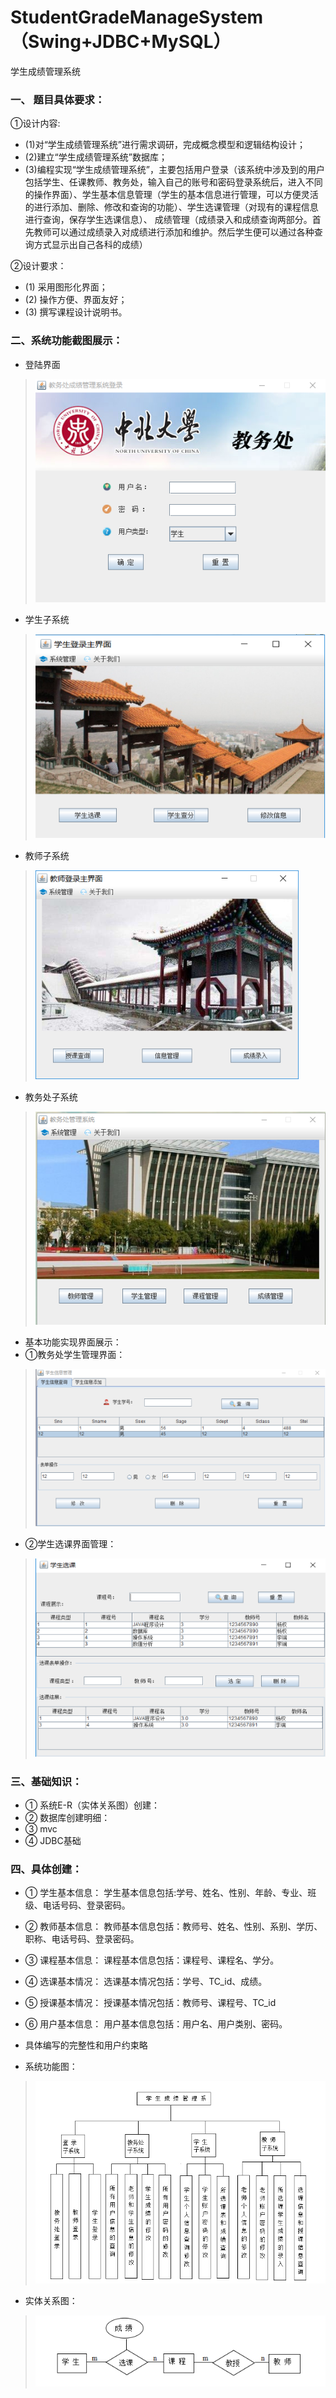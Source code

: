 # StudentGradeManageSystem（Swing+JDBC+MySQL）
学生成绩管理系统
### 一、 题目具体要求：
①设计内容:
* (1)对“学生成绩管理系统”进行需求调研，完成概念模型和逻辑结构设计；
* (2)建立“学生成绩管理系统”数据库；
* (3)编程实现“学生成绩管理系统”，主要包括用户登录（该系统中涉及到的用户包括学生、任课教师、教务处，输入自己的账号和密码登录系统后，进入不同的操作界面）、学生基本信息管理（学生的基本信息进行管理，可以方便灵活的进行添加、删除、修改和查询的功能）、学生选课管理（对现有的课程信息进行查询，保存学生选课信息）、 成绩管理（成绩录入和成绩查询两部分。首先教师可以通过成绩录入对成绩进行添加和维护。然后学生便可以通过各种查询方式显示出自己各科的成绩） 

②设计要求：
* (1) 采用图形化界面；
* (2) 操作方便、界面友好；
* (3) 撰写课程设计说明书。

### 二、系统功能截图展示：
* 登陆界面
>![学生成绩管理主界面](https://github.com/5454135620/ICON/blob/master/学生成绩管理系统主界面.png)
* 学生子系统
>![学生子系统主界面](https://github.com/5454135620/ICON/blob/master/%E5%AD%A6%E7%94%9F%E5%AD%90%E7%B3%BB%E7%BB%9F%E4%B8%BB%E7%95%8C%E9%9D%A2.png)
* 教师子系统
>![教师子系统界面](https://github.com/5454135620/ICON/blob/master/%E5%AD%A6%E7%94%9F%E7%AE%A1%E7%90%86%E5%AD%90%E7%B3%BB%E7%BB%9F%E4%B8%BB%E7%95%8C%E9%9D%A2.png)
* 教务处子系统
>![教务处子界面](https://github.com/5454135620/ICON/blob/master/%E6%95%99%E5%8A%A1%E5%A4%84%E4%B8%BB%E7%95%8C%E9%9D%A2.png )
* 基本功能实现界面展示：
* ①教务处学生管理界面：
>![教务处学生管理](https://github.com/5454135620/ICON/blob/master/%E6%95%99%E5%8A%A1%E5%A4%84%E5%AD%A6%E7%94%9F%E7%AE%A1%E7%90%86.png)
* ②学生选课界面管理：
>![学生选课界面管理](https://github.com/5454135620/ICON/blob/master/%E5%AD%A6%E7%94%9F%E9%80%89%E8%AF%BE%E7%AE%A1%E7%90%86.png )


### 三、基础知识：
* ① 系统E-R（实体关系图）创建：
* ② 数据库创建明细：
* ③ mvc
* ④ JDBC基础

### 四、具体创建：
*   ① 学生基本信息：
学生基本信息包括:学号、姓名、性别、年龄、专业、班级、电话号码、登录密码。  
*   ② 教师基本信息：
教师基本信息包括：教师号、姓名、性别、系别、学历、职称、电话号码、登录密码。
*   ③ 课程基本信息：
课程基本信息包括：课程号、课程名、学分。
*   ④ 选课基本情况：
选课基本情况包括：学号、TC_id、成绩。
*   ⑤ 授课基本情况：
授课基本情况包括：教师号、课程号、TC_id
*   ⑥ 用户基本信息：
用户基本信息包括：用户名、用户类别、密码。

* 具体编写的完整性和用户约束略

* 系统功能图：
>![系统功能图](https://github.com/5454135620/ICON/blob/master/%E5%AD%A6%E7%94%9F%E6%88%90%E7%BB%A9%E7%AE%A1%E7%90%86%E7%B3%BB%E7%BB%9F%E5%8A%9F%E8%83%BD%E5%9B%BE.png)
* 实体关系图：
>![实体关系图](https://github.com/5454135620/ICON/blob/master/%E5%AE%9E%E4%BD%93%E5%85%B3%E7%B3%BB%E5%9B%BE.png )
